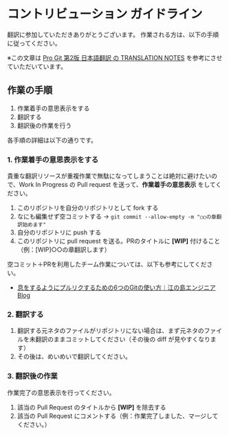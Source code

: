 # コントリビューション ガイドライン

翻訳に参加していただきありがとうございます。
作業される方は、以下の手順に従ってください。

※この文章は [Pro Git 第2版 日本語翻訳 の TRANSLATION NOTES](https://raw.githubusercontent.com/progit/progit2-ja/master/TRANSLATION_NOTES.asc) を参考にさせていただいています。

## 作業の手順

1. 作業着手の意思表示をする
1. 翻訳する
1. 翻訳後の作業を行う

各手順の詳細は以下の通りです。

### 1. 作業着手の意思表示をする

貴重な翻訳リソースが重複作業で無駄になってしまうことは絶対に避けたいので、Work In Progress の Pull request を送って、**作業着手の意思表示** をしてください。

1. このリポジトリを自分のリポジトリとして fork する
2. なにも編集せず空コミットする → ``git commit --allow-empty -m "○○の章翻訳始めます"``
3. 自分のリポジトリに push する
4. このリポジトリに pull request を送る。PRのタイトルに **[WIP]** 付けること（例：[WIP]○○の章翻訳します）

空コミット＋PRを利用したチーム作業については、以下も参考にしてください。

* [息をするようにプルリクするための6つのGitの使い方｜江の島エンジニアBlog](http://blog.enogineer.com/2015/02/05/git-for-light-pull-request/)

### 2. 翻訳する

1. 翻訳する元ネタのファイルがリポジトリにない場合は、まず元ネタのファイルを未翻訳のままコミットしてください（その後の diff が見やすくなります）
2. その後は、めいめいで翻訳してください。

### 3. 翻訳後の作業

作業完了の意思表示を行ってください。

1. 該当の Pull Request のタイトルから **[WIP]** を除去する
2. 該当の Pull Request にコメントする（例：作業完了しました、マージしてください。）

